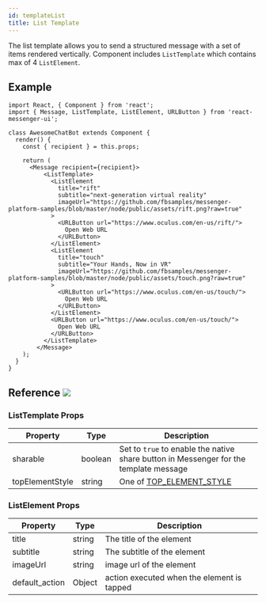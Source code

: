 ```yaml
---
id: templateList
title: List Template
---
```


The list template allows you to send a structured message with a set of items rendered vertically. Component includes `ListTemplate` which contains max of 4 `ListElement`.

## Example

```BotWebPlayer path=listtemplate
import React, { Component } from 'react';
import { Message, ListTemplate, ListElement, URLButton } from 'react-messenger-ui';

class AwesomeChatBot extends Component {
  render() {
    const { recipient } = this.props;

    return (
      <Message recipient={recipient}>
          <ListTemplate>
            <ListElement
              title="rift"
              subtitle="next-generation virtual reality"
              imageUrl="https://github.com/fbsamples/messenger-platform-samples/blob/master/node/public/assets/rift.png?raw=true"
            >
              <URLButton url="https://www.oculus.com/en-us/rift/">
                Open Web URL
              </URLButton>
            </ListElement>
            <ListElement
              title="touch"
              subtitle="Your Hands, Now in VR"
              imageUrl="https://github.com/fbsamples/messenger-platform-samples/blob/master/node/public/assets/touch.png?raw=true"
            >
              <URLButton url="https://www.oculus.com/en-us/touch/">
                Open Web URL
              </URLButton>
            </ListElement>
            <URLButton url="https://www.oculus.com/en-us/touch/">
              Open Web URL
            </URLButton>
          </ListTemplate>
        </Message>
    );
  }
}
```

## Reference [![](https://img.shields.io/badge/Messenger-Documentation-blue.svg)](https://developers.facebook.com/docs/messenger-platform/reference/template/list)

### ListTemplate Props

| Property | Type | Description |
| -------- | ---- | ----------- |
| sharable | boolean | Set to `true` to enable the native share button in Messenger for the template message
| topElementStyle| string | One of [TOP_ELEMENT_STYLE](constants.html#top-element-style)

### ListElement Props

| Property | Type | Description |
| -------- | ---- | ----------- |
| title | string | The title of the element
| subtitle | string | The subtitle of the element
| imageUrl| string | image url of the element
| default_action | Object | action executed when the element is tapped

